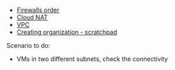 - [Firewalls order](./firewalls-order/Readme.md)
- [Cloud NAT](./Nat/Readme.md)
- [VPC](./VPC/Readme.md)
- [Creating organization - scratchpad](./Organization/Readme.md)


Scenario to do:
- VMs in two different subnets, check the connectivity